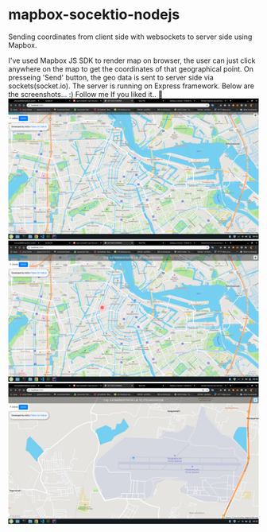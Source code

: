 # mapbox-socektio-nodejs
Sending coordinates from client side with websockets to server side using Mapbox.

I've used Mapbox JS SDK to render map on browser, the user can just click anywhere on the map to get the coordinates 
of that geographical point. On presseing 'Send' button, the geo data is sent to server side via sockets(socket.io).
The server is running on Express framework.
Below are the screenshots... :)
Follow me If you liked it.. :heartbeat:
![ScreenShot 1](https://github.com/anurag0608/mapbox-socektio-nodejs/blob/master/screenshots/s1.png)
![ScreenShot 1](https://github.com/anurag0608/mapbox-socektio-nodejs/blob/master/screenshots/s2.png)
![ScreenShot 1](https://github.com/anurag0608/mapbox-socektio-nodejs/blob/master/screenshots/s3.png)
